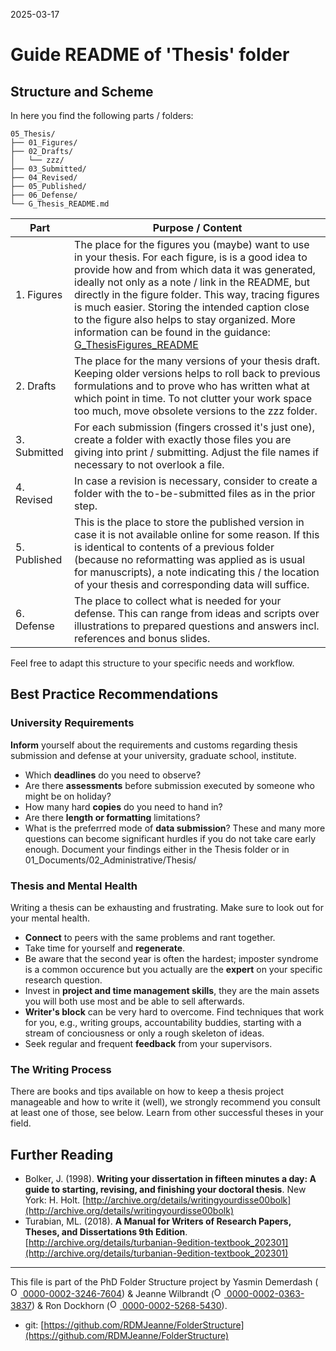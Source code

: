 2025-03-17

# Guide README of 'Thesis' folder

## Structure and Scheme

In here you find the following parts / folders:

```
05_Thesis/
├── 01_Figures/
├── 02_Drafts/
│   └── zzz/
├── 03_Submitted/
├── 04_Revised/
├── 05_Published/
├── 06_Defense/
└── G_Thesis_README.md

```


| Part       | Purpose / Content                                                                            |
| ---------- | -------------------------------------------------------------------------------------------- |
| 1. Figures | The place for the figures you (maybe) want to use in your thesis. For each figure, is is a good idea to provide how and from which data it was generated, ideally not only as a note / link in the README, but directly in the figure folder. This way, tracing figures is much easier. Storing the intended caption close to the figure also helps to stay organized. More information can be found in the guidance: [G_ThesisFigures_README](/PhD/05_Thesis/01_Figures/G_ThesisFigures_README.md) |
| 2. Drafts  | The place for the many versions of your thesis draft. Keeping older versions helps to roll back to previous formulations and to prove who has written what at which point in time. To not clutter your work space too much, move obsolete versions to the zzz folder.                                                                                         |
| 3. Submitted   | For each submission (fingers crossed it's just one), create a folder with exactly those files you are giving into print / submitting. Adjust the file names if necessary to not overlook a file.                                                                                         |
| 4. Revised | In case a revision is necessary, consider to create a folder with the to-be-submitted files as in the prior step.                                                                                         |
| 5. Published | This is the place to store the published version in case it is not available online for some reason. If this is identical to contents of a previous folder (because no reformatting was applied as is usual for manuscripts), a note indicating this / the location of your thesis and corresponding data will suffice.                                                                                        |
| 6. Defense | The place to collect what is needed for your defense. This can range from ideas and scripts over illustrations to prepared questions and answers incl. references and bonus slides.                                                                                         |

Feel free to adapt this structure to your specific needs and workflow.


## Best Practice Recommendations


### University Requirements
**Inform** yourself about the requirements and customs regarding thesis submission and defense at your university, graduate school, institute.
- Which **deadlines** do you need to observe?
- Are there **assessments** before submission executed by someone who might be on holiday?
- How many hard **copies** do you need to hand in?
- Are there **length or formatting** limitations?
- What is the preferrred mode of **data submission**?
These and many more questions can become significant hurdles if you do not take care early enough. Document your findings either in the Thesis folder or in 01_Documents/02_Administrative/Thesis/

### Thesis and Mental Health
Writing a thesis can be exhausting and frustrating. Make sure to look out for your mental health.
- **Connect** to peers with the same problems and rant together.
- Take time for yourself and **regenerate**.
- Be aware that the second year is often the hardest; imposter syndrome is a common occurence but you actually are the **expert** on your specific research question.
- Invest in **project and time management skills**, they are the main assets you will both use most and be able to sell afterwards.
- **Writer's block** can be very hard to overcome. Find techniques that work for you, e.g., writing groups, accountability buddies, starting with a stream of conciousness or only a rough skeleton of ideas.
- Seek regular and frequent **feedback** from your supervisors.

### The Writing Process
There are books and tips available on how to keep a thesis project manageable and how to write it (well), we strongly recommend you consult at least one of those, see below.
Learn from other successful theses in your field.

## Further Reading
- Bolker, J. (1998). **Writing your dissertation in fifteen minutes a day: A guide to starting, revising, and finishing your doctoral thesis**. New York: H. Holt. [http://archive.org/details/writingyourdisse00bolk](http://archive.org/details/writingyourdisse00bolk)
- Turabian, ML. (2018). **A Manual for Writers of Research Papers, Theses, and Dissertations 9th Edition**. [http://archive.org/details/turbanian-9edition-textbook_202301](http://archive.org/details/turbanian-9edition-textbook_202301)


_____

This file is part of the PhD Folder Structure project by Yasmin Demerdash (<a href="https://orcid.org/0000-0002-3246-7604"><img alt="ORCID logo" src="https://info.orcid.org/wp-content/uploads/2019/11/orcid_16x16.png" width="16" height="16" /> 0000-0002-3246-7604</a>) & Jeanne  Wilbrandt (<a href="https://orcid.org/0000-0002-0363-3837"><img alt="ORCID logo" src="https://info.orcid.org/wp-content/uploads/2019/11/orcid_16x16.png" width="16" height="16" /> 0000-0002-0363-3837</a>) & Ron Dockhorn (<a href="https://orcid.org/0000-0002-5268-5430"><img alt="ORCID logo" src="https://info.orcid.org/wp-content/uploads/2019/11/orcid_16x16.png" width="16" height="16" /> 0000-0002-5268-5430</a>).

* git: [https://github.com/RDMJeanne/FolderStructure](https://github.com/RDMJeanne/FolderStructure)

